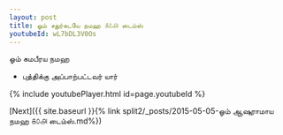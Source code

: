 ```yaml
---
layout: post
title: ஓம் சதுர்கடயே நமஹ ௧௦௮ டைம்ஸ்
youtubeId: wL7bDL3V0Os
---
```

 
 
 ஓம் கமபீரய நமஹ  
 
 -  புத்திக்கு அப்பாற்பட்டவர் யார் 
 
  
 
  
 
 
 
 
 
 


{% include youtubePlayer.html id=page.youtubeId %}
 
[Next]({{ site.baseurl }}{% link  split2/_posts/2015-05-05-ஓம் ஆஷுராமாய நமஹ ௧௦௮ டைம்ஸ்.md%})
 
